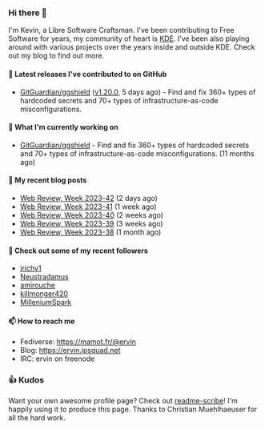 ### Hi there 👋

I'm Kevin, a Libre Software Craftsman. I've been contributing to Free Software for years,
my community of heart is [KDE](https://kde.org). I've been also playing around with various
projects over the years inside and outside KDE. Check out my blog to find out more.

#### 🔭 Latest releases I've contributed to on GitHub

- [GitGuardian/ggshield](https://github.com/GitGuardian/ggshield) ([v1.20.0](https://github.com/GitGuardian/ggshield/releases/tag/v1.20.0), 5 days ago) - Find and fix 360&#43; types of hardcoded secrets and 70&#43; types of infrastructure-as-code misconfigurations.

#### 🌱 What I'm currently working on

- [GitGuardian/ggshield](https://github.com/GitGuardian/ggshield) - Find and fix 360&#43; types of hardcoded secrets and 70&#43; types of infrastructure-as-code misconfigurations. (11 months ago)

#### 📜 My recent blog posts

- [Web Review, Week 2023-42](https://ervin.ipsquad.net/blog/2023/10/20/web-review-week-2023-42/) (2 days ago)
- [Web Review, Week 2023-41](https://ervin.ipsquad.net/blog/2023/10/13/web-review-week-2023-41/) (1 week ago)
- [Web Review, Week 2023-40](https://ervin.ipsquad.net/blog/2023/10/06/web-review-week-2023-40/) (2 weeks ago)
- [Web Review, Week 2023-39](https://ervin.ipsquad.net/blog/2023/09/29/web-review-week-2023-39/) (3 weeks ago)
- [Web Review, Week 2023-38](https://ervin.ipsquad.net/blog/2023/09/22/web-review-week-2023-38/) (1 month ago)

#### 👯 Check out some of my recent followers

- [jrichy1](https://github.com/jrichy1)
- [Neustradamus](https://github.com/Neustradamus)
- [amirouche](https://github.com/amirouche)
- [killmonger420](https://github.com/killmonger420)
- [MilleniumSpark](https://github.com/MilleniumSpark)

#### 📫 How to reach me

- Fediverse: https://mamot.fr/@ervin
- Blog: https://ervin.ipsquad.net
- IRC: ervin on freenode

### 👍 Kudos

Want your own awesome profile page? Check out [readme-scribe](https://github.com/muesli/readme-scribe)!
I'm happily using it to produce this page. Thanks to Christian Muehlhaeuser for all the hard work.

